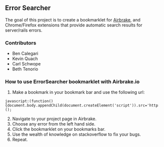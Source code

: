 ## Error Searcher

The goal of this project is to create a bookmarklet for [Airbrake](airbrake.io), and Chrome/Firefox extensions that provide automatic search results for server/rails errors.

### Contributors

* Ben Calegari
* Kevin Quach
* Carl Schwope
* Beth Tenorio

### How to use ErrorSearcher bookmarklet with Airbrake.io

1. Make a bookmark in your bookmark bar and use the following url:

  ```
  javascript:(function(){document.body.appendChild(document.createElement('script')).src='http://bencalegari.com/javascripts/errorsearcher_AB.js';})();
  ```

2. Navigate to your project page in Airbrake.
3. Choose any error from the left hand side.
4. Click the bookmarklet on your bookmarks bar.
5. Use the wealth of knowledge on stackoverflow to fix your bugs.
6. Repeat. 
